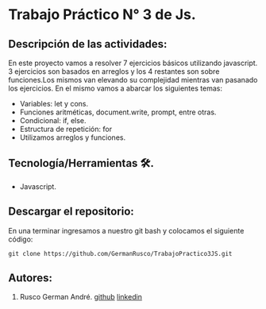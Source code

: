 # Trabajo Práctico N° 3 de Js.

## Descripción de las actividades:
En este proyecto vamos a resolver 7 ejercicios básicos utilizando javascript. 3 ejercicios son basados en arreglos y los 4 restantes son sobre funciones.Los mismos van elevando su complejidad mientras van pasanado los ejercicios. En el mismo vamos a abarcar los siguientes temas:
- Variables: let y cons.
- Funciones aritméticas, document.write, prompt, entre otras.
- Condicional: if, else.
- Estructura de repetición: for
- Utilizamos arreglos y funciones.

## Tecnología/Herramientas 🛠.
- Javascript.

## Descargar el repositorio:
En una terminar ingresamos a nuestro git bash y colocamos el siguiente código:
```
git clone https://github.com/GermanRusco/TrabajoPractico3JS.git
```

## Autores:
1. Rusco German André. [github](https://github.com/GermanRusco) [linkedin](https://www.linkedin.com/in/german-rusco-a9b825181/)